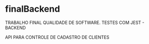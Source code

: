 # finalBackend
TRABALHO FINAL QUALIDADE DE SOFTWARE. TESTES COM JEST - BACKEND

API PARA CONTROLE DE CADASTRO DE CLIENTES
